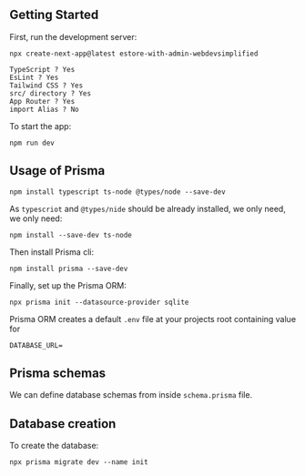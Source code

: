 ## Getting Started

First, run the development server:

```
npx create-next-app@latest estore-with-admin-webdevsimplified

TypeScript ? Yes
EsLint ? Yes
Tailwind CSS ? Yes
src/ directory ? Yes
App Router ? Yes
import Alias ? No
```

To start the app:
```
npm run dev
```

## Usage of Prisma
```
npm install typescript ts-node @types/node --save-dev
```
As `typescriot` and `@types/nide` should be already installed, we only need, we only need:
```
npm install --save-dev ts-node
```
Then install Prisma cli:
```
npm install prisma --save-dev
```
Finally, set up the Prisma ORM:
```
npx prisma init --datasource-provider sqlite
```
Prisma ORM creates a default `.env` file at your projects root containing value for
```
DATABASE_URL=
```
## Prisma schemas

We can define database schemas from inside `schema.prisma` file.

## Database creation

To create the database:
```
npx prisma migrate dev --name init
```